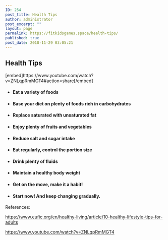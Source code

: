 ```yaml
---
ID: 254
post_title: Health Tips
author: administrator
post_excerpt: ""
layout: page
permalink: https://fitkidsgames.space/health-tips/
published: true
post_date: 2018-11-29 03:05:21
---
```

<h2>Health Tips</h2>
[embed]https://www.youtube.com/watch?v=ZNLqpRmMGT4#action=share[/embed]
<ul>
 	<li>
<h4>Eat a variety of foods</h4>
</li>
 	<li>
<h4>Base your diet on plenty of foods rich in carbohydrates</h4>
</li>
 	<li>
<h4>Replace saturated with unsaturated fat</h4>
</li>
 	<li>
<h4>Enjoy plenty of fruits and vegetables</h4>
</li>
 	<li>
<h4>Reduce salt and sugar intake</h4>
</li>
 	<li>
<h4>Eat regularly, control the portion size</h4>
</li>
 	<li>
<h4>Drink plenty of fluids</h4>
</li>
 	<li>
<h4>Maintain a healthy body weight</h4>
</li>
 	<li>
<h4>Get on the move, make it a habit!</h4>
</li>
 	<li>
<h4>Start now! And keep changing gradually.</h4>
</li>
</ul>
References:

<a href="https://www.eufic.org/en/healthy-living/article/10-healthy-lifestyle-tips-for-adults">https://www.eufic.org/en/healthy-living/article/10-healthy-lifestyle-tips-for-adults</a>

<a href="https://www.youtube.com/watch?v=ZNLqpRmMGT4">https://www.youtube.com/watch?v=ZNLqpRmMGT4</a>